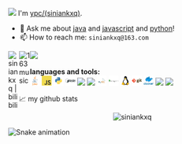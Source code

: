 
<img src="https://raw.githubusercontent.com/iampavangandhi/iampavangandhi/master/gifs/Hi.gif" width="30px"> I'm [ypc/(siniankxq)](https://www.linkedin.com/in/preetham-b-95a962153).

- 💬 Ask me about [java](https://java.com/) and [javascript](https://www.javascript.com/) and [python](https://www.python.org/)!
- 📫 How to reach me: `siniankxq@163.com`

<a href="https://b23.tv/XVHxjtc">
  <img align="left" alt="siniankxq | bilibili" width="22px" src="https://www.bilibili.com/favicon.ico?v=1" />
</a>
<a href="http://music.163.com/m/user/home?id=62865068">
  <img align="left" alt="163music" width="22px" src="https://s1.music.126.net/style/favicon.ico" />
</a>


![](https://visitor-badge.glitch.me/badge?page_id=siniankxq.siniankxq)


**languages and tools:**  
[<code><img height="20" src="https://raw.githubusercontent.com/github/explore/80688e429a7d4ef2fca1e82350fe8e3517d3494d/topics/java/java.png"></code>](https://www.java.com/)
[<code><img height="20" src="https://raw.githubusercontent.com/github/explore/80688e429a7d4ef2fca1e82350fe8e3517d3494d/topics/javascript/javascript.png"></code>](https://www.javascript.com/)
[<code><img height="20" src="https://raw.githubusercontent.com/github/explore/80688e429a7d4ef2fca1e82350fe8e3517d3494d/topics/python/python.png"></code>](https://www.python.org/)
[<code><img height="20" src="https://raw.githubusercontent.com/github/explore/80688e429a7d4ef2fca1e82350fe8e3517d3494d/topics/bash/bash.png"></code>](https://www.gnu.org/software/bash/)
[<code><img height="20" src="https://cdn.iconscout.com/icon/free/png-256/nginx-3521604-2945048.png"></code>](https://www.nginx.com/)
[<code><img height="20" src="https://upload.wikimedia.org/wikipedia/commons/thumb/1/10/Apache_HTTP_server_logo_%282019-present%29.svg/1200px-Apache_HTTP_server_logo_%282019-present%29.svg.png"></code>](https://httpd.apache.org/)
[<code><img height="20" src="https://raw.githubusercontent.com/github/explore/80688e429a7d4ef2fca1e82350fe8e3517d3494d/topics/mysql/mysql.png"></code>](https://www.mysql.com/)
[<code><img height="20" src="https://raw.githubusercontent.com/github/explore/80688e429a7d4ef2fca1e82350fe8e3517d3494d/topics/mongodb/mongodb.png"></code>](https://www.mongodb.com/)
[<code><img height="20" src="https://raw.githubusercontent.com/github/explore/80688e429a7d4ef2fca1e82350fe8e3517d3494d/topics/linux/linux.png"></code>](https://www.linux.org/)
[<code><img height="20" src="https://raw.githubusercontent.com/github/explore/80688e429a7d4ef2fca1e82350fe8e3517d3494d/topics/git/git.png"></code>](https://github.com/)
[<code><img height="20" src="https://raw.githubusercontent.com/github/explore/80688e429a7d4ef2fca1e82350fe8e3517d3494d/topics/docker/docker.png"></code>](https://www.docker.com/)
[<code><img height="20" src="https://www.jetbrains.com/idea/img/idea-edu.svg"></code>](https://www.jetbrains.com/idea/)
[<code><img height="20" src="https://code.visualstudio.com/assets/favicon.ico"></code>](https://code.visualstudio.com/)

📈 my github stats

<p align="center"> <img src="https://github-readme-stats.vercel.app/api?username=siniankxq&show_icons=true&theme=gotham" alt="siniankxq" />

![Snake animation](https://cdn.jsdelivr.net/gh/siniankxq/siniankxq/assets/github-contribution-grid-snake.svg)
